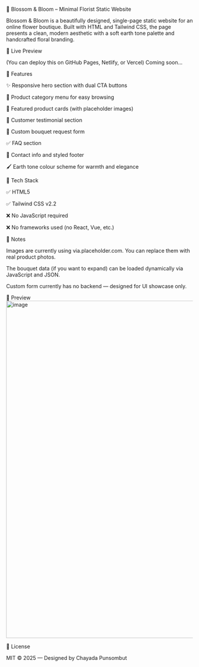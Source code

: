 🌸 Blossom & Bloom – Minimal Florist Static Website

Blossom & Bloom is a beautifully designed, single-page static website for an online flower boutique. Built with HTML and Tailwind CSS, the page presents a clean, modern aesthetic with a soft earth tone palette and handcrafted floral branding.

🌿 Live Preview

(You can deploy this on GitHub Pages, Netlify, or Vercel)
Coming soon...

🧾 Features

✨ Responsive hero section with dual CTA buttons

💐 Product category menu for easy browsing

🌷 Featured product cards (with placeholder images)

🧡 Customer testimonial section

🎁 Custom bouquet request form

✅ FAQ section

📱 Contact info and styled footer

🖌️ Earth tone colour scheme for warmth and elegance

🔧 Tech Stack

✅ HTML5

✅ Tailwind CSS v2.2

❌ No JavaScript required

❌ No frameworks used (no React, Vue, etc.)

📌 Notes

Images are currently using via.placeholder.com. You can replace them with real product photos.

The bouquet data (if you want to expand) can be loaded dynamically via JavaScript and JSON.

Custom form currently has no backend — designed for UI showcase only.

📸 Preview
<img width="902" height="912" alt="image" src="https://github.com/user-attachments/assets/a6a796e5-9fe1-4dcf-802d-ca84f08ff3be" />


🪷 License

MIT © 2025 — Designed by Chayada Punsombut
